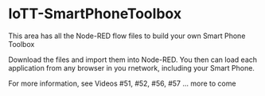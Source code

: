 # IoTT-SmartPhoneToolbox

This area has all the Node-RED flow files to build your own Smart Phone Toolbox

Download the files and import them into Node-RED. You then can load each application from any browser in you rnetwork, including your Smart Phone.

For more information, see Videos #51, #52, #56, #57  ... more to come
